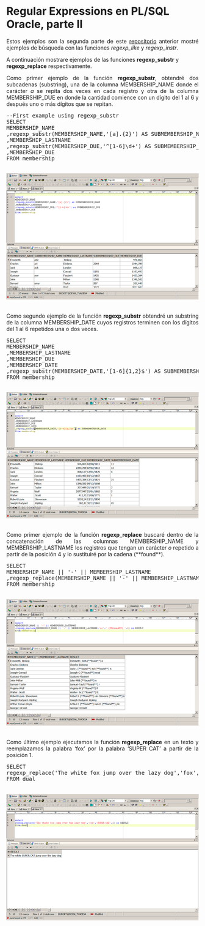 # Regular Expressions en PL/SQL Oracle, parte II

<p align="justify">
Estos ejemplos son la segunda parte de este <a href="https://github.com/lynxestudio/20130916-Oracle-RegEx">repositorio</a> anterior mostré ejemplos de búsqueda con las funciones <i>regexp_like</i> y  <i>regexp_instr</i>.
</p>
<p>
A continuación mostrare ejemplos de las funciones <b>regexp_substr</b> y <b>regexp_replace</b> respectivamente.
</p>
<p align="justify">
Como primer ejemplo de la función <b>regexp_substr</b>, obtendré dos subcadenas (substring), una de la columna MEMBERSHIP_NAME donde el carácter <i>a</i> se repita dos veces en cada registro y otra de la columna MEMBERSHIP_DUE en donde la cantidad comience con un dígito del 1 al 6 y después uno o más dígitos que se repitan.</p>
<div>
<pre>
--First example using regexp_substr
SELECT 
MEMBERSHIP_NAME
,regexp_substr(MEMBERSHIP_NAME,'[a].{2}') AS SUBMEMBERSHIP_NAME 
,MEMBERSHIP_LASTNAME
,regexp_substr(MEMBERSHIP_DUE,'^[1-6]\d+') AS SUBMEMBERSHIP_DUE
,MEMBERSHIP_DUE
FROM membership
</pre>
</div><br>
<div>
<IMG src="images/fig8.png">
</div><br>
<p align="justify">Como segundo ejemplo de la función <b>regexp_substr</b> obtendré un substring de la columna MEMBERSHIP_DATE cuyos registros terminen con los dígitos del 1 al 6 repetidos una o dos veces.</p>
<div>
<pre>
SELECT 
MEMBERSHIP_NAME
,MEMBERSHIP_LASTNAME
,MEMBERSHIP_DUE
,MEMBERSHIP_DATE
,regexp_substr(MEMBERSHIP_DATE,'[1-6]{1,2}$') AS SUBMEMBERSHIP_DATE
FROM membership
</pre>
</div><br>
<div>
<IMG src="images/fig9.png">
</div><br>
<p align="justify">Como primer ejemplo de la función <b>regexp_replace</b> buscaré dentro de la concatenación de las columnas MEMBERSHIP_NAME y MEMBERSHIP_LASTNAME los registros que tengan un carácter <i>o</i> repetido a partir de la posición 4  y lo sustituiré por la cadena (**found**).</p>
<div>
<pre>
SELECT 
MEMBERSHIP_NAME || '-' || MEMBERSHIP_LASTNAME
,regexp_replace(MEMBERSHIP_NAME || '-' || MEMBERSHIP_LASTNAME,'o+',' (**found**) ',4) AS RESULT
FROM membership
</pre>
</div><br>
<div>
<IMG src="images/fig10.png">
</div><br>
<p align="justify">Como último ejemplo ejecutamos la función <b>regexp_replace</b> en un texto y reemplazamos la palabra ‘fox’ por la palabra ‘SUPER CAT’ a partir de la posición 1.</p>
<div>
<pre>
SELECT  
regexp_replace('The white fox jump over the lazy dog','fox','SUPER CAT',1) AS RESULT 
FROM dual
</pre>
</div><br>
<div>
<IMG src="images/fig11.png">
</div>
